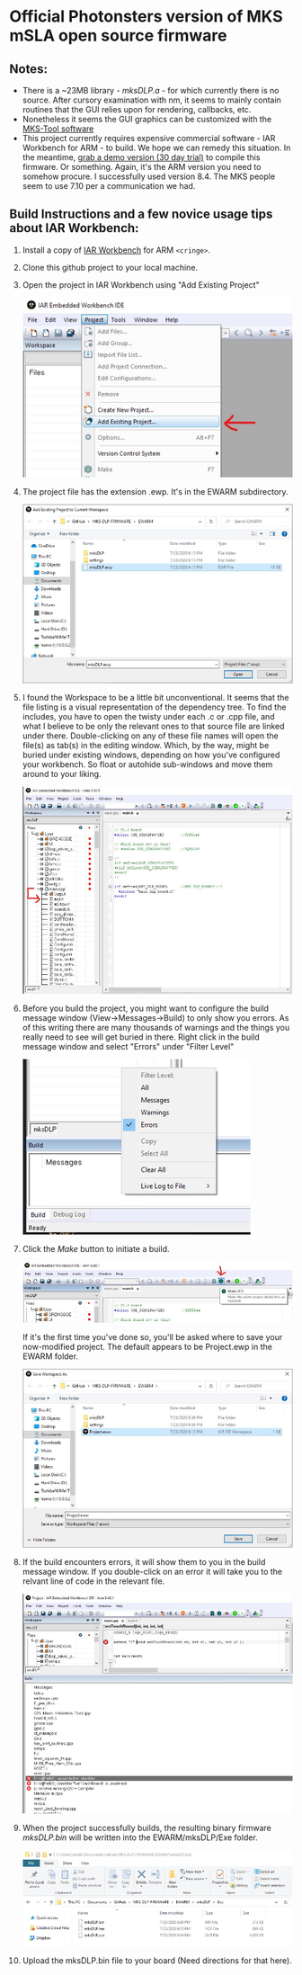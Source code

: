 # Official Photonsters version of MKS mSLA open source firmware #


## Notes:
- There is a ~23MB library - *mksDLP.a* - for which currently there is no source.  After cursory examination with nm, it seems to mainly contain routines that the GUI relies upon for rendering, callbacks, etc.
- Nonetheless it seems the GUI graphics can be customized with the [MKS-Tool software](https://github.com/makerbase-mks/MKS-TOOL)
- This project currently requires expensive commercial software - IAR Workbench for ARM - to build.  We hope we can remedy this situation.  In the meantime, [grab a demo version (30 day trial)](https://www.iar.com/iar-embedded-workbench/) to compile this firmware.  Or something.  Again, it's the ARM version you need to somehow procure.  I successfully used version 8.4.  The MKS people seem to use 7.10 per a communication we had.

## Build Instructions and a few novice usage tips about IAR Workbench:

1. Install a copy of [IAR Workbench](https://www.iar.com/iar-embedded-workbench/) for ARM `<cringe>`.

2. Clone this github project to your local machine.

3. Open the project in IAR Workbench using "Add Existing Project"

    ![ExistingProject](/GitHubPics/AddProject.jpg)

4. The project file has the extension .ewp.  It's in the EWARM subdirectory.

    ![mksDLP-ewp](/GitHubPics/mksDLP-ewp.jpg)

5. I found the Workspace to be a little bit unconventional.  It seems that the file listing is a visual representation of the dependency tree.  To find the includes, you have to open the twisty under each .c or .cpp file, and what I believe to be only the relevant ones to that source file are linked under there.  Double-clicking on any of these file names will open the file(s) as tab(s) in the editing window.  Which, by the way, might be buried under existing windows, depending on how you've configured your workbench.  So float or autohide sub-windows and move them around to your liking.

    ![Includes](/GitHubPics/Includes.jpg)

6. Before you build the project, you might want to configure the build message window (View->Messages->Build) to only show you errors. As of this writing there are many thousands of warnings and the things you really need to see will get buried in there.  Right click in the build message window and select "Errors" under "Filter Level" 

    ![Errors](/GitHubPics/BuildErrorsOnly.jpg)

7. Click the *Make* button to initiate a build.  

    ![MakeButton](/GitHubPics/Make.jpg)
 
    If it's the first time you've done so, you'll be asked where to save your now-modified project.  The default appears to be Project.ewp in the EWARM folder.

    ![SaveProject](/GitHubPics/ProjectSave.jpg)

8. If the build encounters errors, it will show them to you in the build message window.  If you double-click on an error it will take you to the relvant line of code in the relevant file.

    ![ErrorFix](/GitHubPics/BuildErrorFix.jpg)

9. When the project successfully builds, the resulting binary firmware *mksDLP.bin* will be written into the EWARM/mksDLP/Exe folder.

    ![OutputBin](/GitHubPics/OutputBin.jpg)
 
10. Upload the mksDLP.bin file to your board (Need directions for that here).

